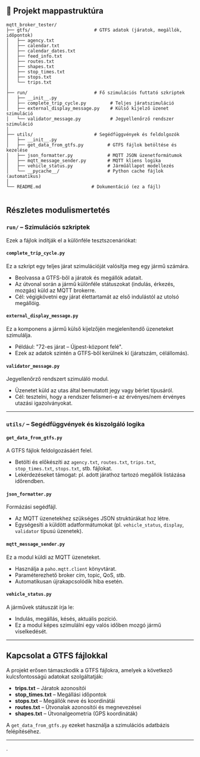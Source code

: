 ## 📁 Projekt mappastruktúra

```
mqtt_broker_tester/
├── gtfs/                        # GTFS adatok (járatok, megállók, időpontok)
│   ├── agency.txt
│   ├── calendar.txt
│   ├── calendar_dates.txt
│   ├── feed_info.txt
│   ├── routes.txt
│   ├── shapes.txt
│   ├── stop_times.txt
│   ├── stops.txt
│   └── trips.txt
│
├── run/                         # Fő szimulációs futtató szkriptek
│   ├── __init__.py
│   ├── complete_trip_cycle.py         # Teljes járatszimuláció
│   ├── external_display_message.py    # Külső kijelző üzenet szimuláció
│   └── validator_message.py           # Jegyellenőrző rendszer szimuláció
│
├── utils/                       # Segédfüggvények és feldolgozók
│   ├── __init__.py
│   ├── get_data_from_gtfs.py         # GTFS fájlok betöltése és kezelése
│   ├── json_formatter.py             # MQTT JSON üzenetformátumok
│   ├── mqtt_message_sender.py        # MQTT kliens logika
│   ├── vehicle_status.py             # Járműállapot modellezés
│   └── __pycache__/                  # Python cache fájlok (automatikus)
│
└── README.md                   # Dokumentáció (ez a fájl)


```


## Részletes modulismertetés

### `run/` – Szimulációs szkriptek

Ezek a fájlok indítják el a különféle tesztszcenáriókat:

#### `complete_trip_cycle.py`
Ez a szkript egy teljes járat szimulációját valósítja meg egy jármű számára. 
- Beolvassa a GTFS-ből a járatok és megállók adatait.
- Az útvonal során a jármű különféle státuszokat (indulás, érkezés, mozgás) küld az MQTT brokerre.
- Cél: végigkövetni egy járat élettartamát az első indulástól az utolsó megállóig.

#### `external_display_message.py`
Ez a komponens a jármű külső kijelzőjén megjelenítendő üzeneteket szimulálja.
- Például: "72-es járat – Újpest-központ felé".
- Ezek az adatok szintén a GTFS-ből kerülnek ki (járatszám, célállomás).

#### `validator_message.py`
Jegyellenőrző rendszert szimuláló modul.
- Üzenetet küld az utas által bemutatott jegy vagy bérlet típusáról.
- Cél: tesztelni, hogy a rendszer felismeri-e az érvényes/nem érvényes utazási igazolványokat.

---

### `utils/` – Segédfüggvények és kiszolgáló logika

#### `get_data_from_gtfs.py`
A GTFS fájlok feldolgozásáért felel.
- Betölti és előkészíti az `agency.txt`, `routes.txt`, `trips.txt`, `stop_times.txt`, `stops.txt`, stb. fájlokat.
- Lekérdezéseket támogat: pl. adott járathoz tartozó megállók listázása időrendben.

#### `json_formatter.py`
Formázási segédfájl.
- Az MQTT üzenetekhez szükséges JSON struktúrákat hoz létre.
- Egységesíti a küldött adatformátumokat (pl. `vehicle_status`, `display`, `validator` típusú üzenetek).

#### `mqtt_message_sender.py`
Ez a modul küldi az MQTT üzeneteket.
- Használja a `paho.mqtt.client` könyvtárat.
- Paraméterezhető broker cím, topic, QoS, stb.
- Automatikusan újrakapcsolódik hiba esetén.

#### `vehicle_status.py`
A járművek státuszát írja le:
- Indulás, megállás, késés, aktuális pozíció.
- Ez a modul képes szimulálni egy valós időben mozgó jármű viselkedését.

---

## Kapcsolat a GTFS fájlokkal

A projekt erősen támaszkodik a GTFS fájlokra, amelyek a következő kulcsfontosságú adatokat szolgáltatják:

- **trips.txt** – Járatok azonosítói
- **stop_times.txt** – Megállási időpontok
- **stops.txt** – Megállók neve és koordinátái
- **routes.txt** – Útvonalak azonosítói és megnevezései
- **shapes.txt** – Útvonalgeometria (GPS koordináták)

A `get_data_from_gtfs.py` ezeket használja a szimulációs adatbázis felépítéséhez.

---
.


    
    
    






